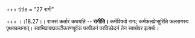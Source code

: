+++
title = "27 रागी"

+++
।।18.27।। राजसं कर्तारं कथयति -- **रागीति।** कर्मविषयो रागः;
कर्मफलप्रेप्सुरिति फलरागस्य पृथक्कथनात्। स्वाभिप्रायाप्रकटीकरणपूर्वकं
परपीडनं परविच्छेदनं तेन स्वार्थपर इत्यर्थः।
